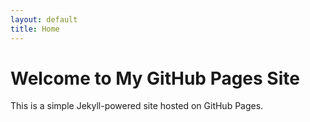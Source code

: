 ```yaml
---
layout: default
title: Home
---
```


# Welcome to My GitHub Pages Site

This is a simple Jekyll-powered site hosted on GitHub Pages.
